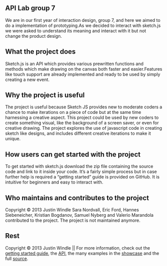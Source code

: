 ## API Lab group 7

We are in our first year of interaction design, group 7, and here we aimed to do a implementation of prototyping.As we decided to interact with sketch.js
we were asked to understand its meaning and interact with it but not change the product design. 

## What the project does
Sketch.js is an API which provides various prewritten functions and methods which make drawing on the canvas both faster and easier.Features like touch
support are already implemented and ready to be used by simply creating a new event.

## Why the project is useful
The project is useful because Sketch JS provides new to moderate coders a chance to make iterations on a piece of code but at the same time harnessing
a creative aspect. This project could be used by new coders to create something visual, like the background of a screen saver, or even for creative drawing. The project explores the use of javascript code in creating sketch like designs, and includes different creative iterations to make it unique.

## How users can get started with the project
To get started with sketch.js download the zip file containing the source code and link to it inside your code. It’s a fairly simple process but in case
further help is required a “getting started” guide is provided on GitHub. It is intuitive for beginners and easy to interact with.

## Who maintains and contributes to the project
Copyright © 2013 Justin Windle
Sara Nordvall, Eric Ford, Hannes Siebeneicher, Kristian Bogdanov, Samuel Nyberg and Valerio Marandola contributed to the project. The project is not 
maintained anymore.

## Rest
Copyright © 2013 Justin Windle ||
For more information, check out the [getting started guide](https://github.com/soulwire/sketch.js/wiki/Getting-Started), the [API](https://github.com/soulwire/sketch.js/wiki/API), the many examples in the [showcase](http://soulwire.github.com/sketch.js/) and the full [source](https://github.com/soulwire/sketch.js/blob/master/js/sketch.js).




